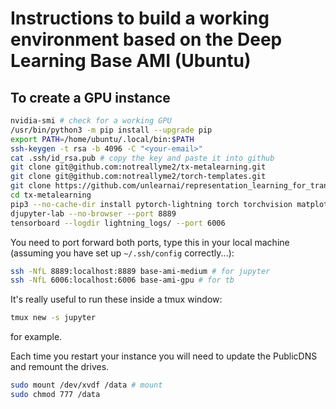# Instructions to build a working environment based on the Deep Learning Base AMI (Ubuntu)

## To create a GPU instance


```bash
nvidia-smi # check for a working GPU
/usr/bin/python3 -m pip install --upgrade pip
export PATH=/home/ubuntu/.local/bin:$PATH
ssh-keygen -t rsa -b 4096 -C "<your-email>"
cat .ssh/id_rsa.pub # copy the key and paste it into github
git clone git@github.com:notreallyme2/tx-metalearning.git
git clone git@github.com:notreallyme2/torch-templates.git
git clone https://github.com/unlearnai/representation_learning_for_transcriptomics.git
cd tx-metalearning
pip3 --no-cache-dir install pytorch-lightning torch torchvision matplotlib jupyter jupyterlab
djupyter-lab --no-browser --port 8889
tensorboard --logdir lightning_logs/ --port 6006
```

You need to port forward both ports, type this in your local machine (assuming you have set up `~/.ssh/config` correctly...):  
```bash
ssh -NfL 8889:localhost:8889 base-ami-medium # for jupyter 
ssh -NfL 6006:localhost:6006 base-ami-gpu # for tb 
```

It's really useful to run these inside a tmux window:
```bash
tmux new -s jupyter
```
for example.

Each time you restart your instance you will need to update the PublicDNS and remount the drives.

``` bash
sudo mount /dev/xvdf /data # mount
sudo chmod 777 /data
```
